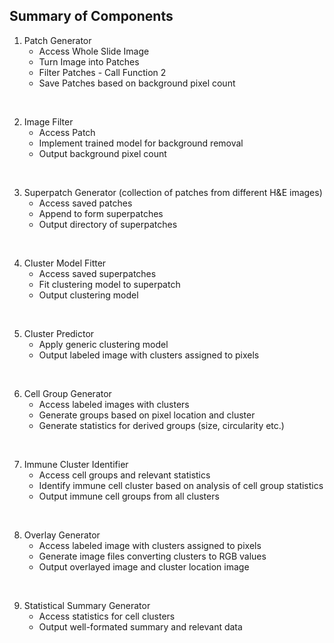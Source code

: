 ## Summary of Components

1. Patch Generator 
    - Access Whole Slide Image 
    - Turn Image into Patches
    - Filter Patches - Call Function 2
    - Save Patches based on background pixel count
<br/>

2. Image Filter
    - Access Patch
    - Implement trained model for background removal
    - Output background pixel count
<br/>

3. Superpatch Generator (collection of patches from different H&E images)
    - Access saved patches
    - Append to form superpatches
    - Output directory of superpatches
<br/>

4. Cluster Model Fitter  
    - Access saved superpatches
    - Fit clustering model to superpatch
    - Output clustering model
<br/>

5. Cluster Predictor
    - Apply generic clustering model
    - Output labeled image with clusters assigned to pixels 
<br/>

6. Cell Group Generator
    - Access labeled images with clusters
    - Generate groups based on pixel location and cluster 
    - Generate statistics for derived groups (size, circularity etc.)
<br/>

7. Immune Cluster Identifier
    - Access cell groups and relevant statistics
    - Identify immune cell cluster based on analysis of cell group statistics
    - Output immune cell groups from all clusters
<br/>

8. Overlay Generator
    - Access labeled image with clusters assigned to pixels
    - Generate image files converting clusters to RGB values
    - Output overlayed image and cluster location image
<br/>

9. Statistical Summary Generator
    - Access statistics for cell clusters
    - Output well-formated summary and relevant data
